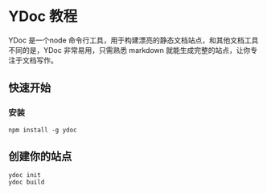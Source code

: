 # YDoc 教程
YDoc 是一个node 命令行工具，用于构建漂亮的静态文档站点，和其他文档工具不同的是，YDoc 非常易用，只需熟悉 markdown 就能生成完整的站点，让你专注于文档写作。

## 快速开始

### 安装
```
npm install -g ydoc
```

## 创建你的站点
```
ydoc init
ydoc build
```
